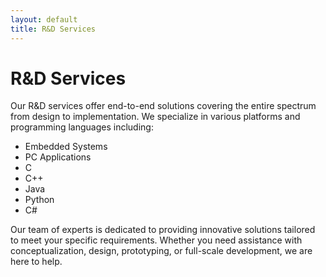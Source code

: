 ```yaml
---
layout: default
title: R&D Services
---
```


# R&D Services

Our R&D services offer end-to-end solutions covering the entire spectrum from design to implementation. We specialize in various platforms and programming languages including:

- Embedded Systems
- PC Applications
- C
- C++
- Java
- Python
- C#
<!-- Add more platforms and languages as needed -->

Our team of experts is dedicated to providing innovative solutions tailored to meet your specific requirements. Whether you need assistance with conceptualization, design, prototyping, or full-scale development, we are here to help.

